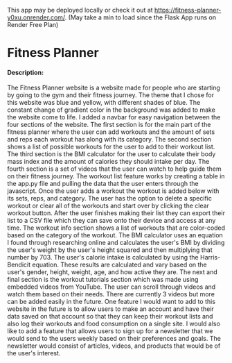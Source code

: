 This app may be deployed locally or check it out at https://fitness-planner-y0xu.onrender.com/. (May take a min to load since the Flask App runs on Render Free Plan)

# Fitness Planner
#### Description:

The Fitness Planner website is a website made for people who are starting by going to the gym and their fitness journey. The theme that I chose for this website was blue and yellow, with different shades of blue. The constant change of gradient color in the background was added to make the website come to life. I added a navbar for easy navigation between the four sections of the website. The first section is for the main part of the fitness planner where the user can add workouts and the amount of sets and reps each workout has along with its category. The second section shows a list of possible workouts for the user to add to their workout list. The third section is the BMI calculator for the user to calculate their body mass index and the amount of calories they should intake per day. The fourth section is a set of videos that the user can watch to help guide them on their fitness journey. The workout list feature works by creating a table in the app.py file and pulling the data that the user enters through the javascript. Once the user adds a workout the workout is added below with its sets, reps, and category. The user has the option to delete a specific workout or clear all of the workouts and start over by clicking the clear workout button. After the user finishes making their list they can export their list to a CSV file which they can save onto their device and access at any time. The workout info section shows a list of workouts that are color-coded based on the category of the workout. The BMI calculator uses an equation I found through researching online and calculates the user's BMI by dividing the user's weight by the user's height squared and then multiplying that number by 703. The user's calorie intake is calculated by using the Harris-Bendicit equation. These results are calculated and vary based on the user's gender, height, weight, age, and how active they are. The next and final section is the workout tutorials section which was made using embedded videos from YouTube. The user can scroll through videos and watch them based on their needs. There are currently 3 videos but more can be added easily in the future. One feature I would want to add to this website in the future is to allow users to make an account and have their data saved on that account so that they can keep their workout lists and also log their workouts and food consumption on a single site. I would also like to add a feature that allows users to sign up for a newsletter that we would send to the users weekly based on their preferences and goals. The newsletter would consist of articles, videos, and products that would be of the user's interest.

